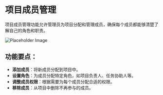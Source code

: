 # 项目成员管理

项目成员管理功能允许管理员为项目分配和管理成员，确保每个成员都能够清楚了解自己的角色和职责。

![Placeholder Image](https://via.placeholder.com/800x400)

## 功能要点：
- **添加成员**：将新成员分配到项目中。
- **设置角色**：为成员分配特定角色，如项目负责人、任务协助人等。
- **调整成员权限**：根据需要为每个成员分配合适的权限。
- **移除成员**：从项目中删除不再参与的成员。
